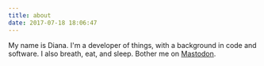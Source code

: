 ```yaml
---
title: about
date: 2017-07-18 18:06:47
---
```


My name is Diana. I'm a developer of things, with a background in code and software. I also breath, eat, and sleep. Bother me on [Mastodon](https://toot.cat/@garbados).
